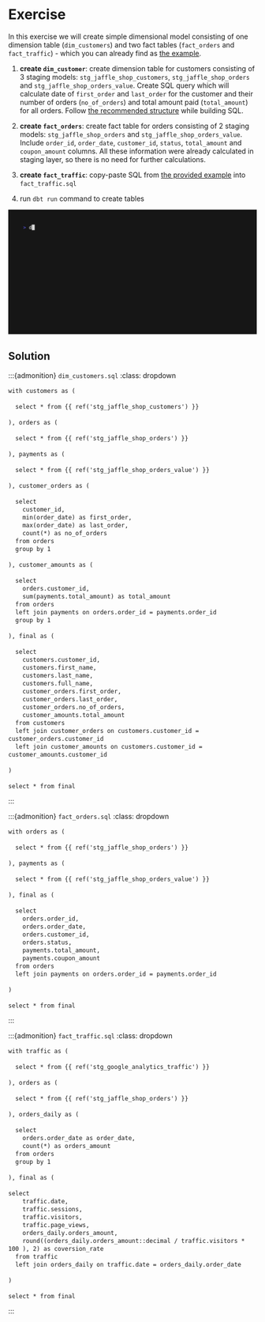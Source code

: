 # Exercise

In this exercise we will create simple dimensional model consisting of one dimension table (`dim_customers`) and two fact tables (`fact_orders` and `fact_traffic`) - which you can already find as [the example](../04/marts.html#creating-core-folder).

1. **create `dim_customer`**: create dimension table for customers consisting of 3 staging models: `stg_jaffle_shop_customers`, `stg_jaffle_shop_orders` and `stg_jaffle_shop_orders_value`. Create SQL query which will calculate date of `first_order` and `last_order` for the customer and their number of orders (`no_of_orders`) and total amount paid (`total_amount`) for all orders. Follow [the recommended structure](../04/marts.html#creating-core-folder) while building SQL.

2. **create `fact_orders`**: create fact table for orders consisting of 2 staging models: `stg_jaffle_shop_orders` and `stg_jaffle_shop_orders_value`. Include `order_id`, `order_date`, `customer_id`, `status`, `total_amount` and `coupon_amount` columns. All these information were already calculated in staging layer, so there is no need for further calculations.

3. **create `fact_traffic`**: copy-paste SQL from [the provided example](../04/marts.html#creating-core-folder) into `fact_traffic.sql`

4. run `dbt run` command to create tables

 ![title](../../images/gifs/dbt_run.gif)

 ## Solution


 :::{admonition} `dim_customers.sql`
:class: dropdown

```
with customers as (

  select * from {{ ref('stg_jaffle_shop_customers') }}

), orders as (

  select * from {{ ref('stg_jaffle_shop_orders') }}

), payments as (

  select * from {{ ref('stg_jaffle_shop_orders_value') }}

), customer_orders as (

  select
    customer_id,
    min(order_date) as first_order,
    max(order_date) as last_order,
    count(*) as no_of_orders
  from orders
  group by 1

), customer_amounts as (

  select
    orders.customer_id,
    sum(payments.total_amount) as total_amount
  from orders
  left join payments on orders.order_id = payments.order_id
  group by 1

), final as (

  select 
    customers.customer_id,
    customers.first_name,
    customers.last_name,
    customers.full_name,
    customer_orders.first_order,
    customer_orders.last_order,
    customer_orders.no_of_orders,
    customer_amounts.total_amount
  from customers
  left join customer_orders on customers.customer_id = customer_orders.customer_id
  left join customer_amounts on customers.customer_id = customer_amounts.customer_id

)

select * from final

```
:::


:::{admonition} `fact_orders.sql`
:class: dropdown

```
with orders as (

  select * from {{ ref('stg_jaffle_shop_orders') }}

), payments as (

  select * from {{ ref('stg_jaffle_shop_orders_value') }}

), final as (

  select 
    orders.order_id,
    orders.order_date,
    orders.customer_id,
    orders.status,
    payments.total_amount,
    payments.coupon_amount
  from orders
  left join payments on orders.order_id = payments.order_id

)

select * from final

```
:::


:::{admonition} `fact_traffic.sql`
:class: dropdown

```
with traffic as (

  select * from {{ ref('stg_google_analytics_traffic') }}

), orders as (

  select * from {{ ref('stg_jaffle_shop_orders') }}

), orders_daily as (

  select
    orders.order_date as order_date,
    count(*) as orders_amount
  from orders
  group by 1

), final as (

select 
    traffic.date,
    traffic.sessions,
    traffic.visitors,
    traffic.page_views,
    orders_daily.orders_amount,
    round((orders_daily.orders_amount::decimal / traffic.visitors * 100 ), 2) as coversion_rate
  from traffic
  left join orders_daily on traffic.date = orders_daily.order_date

)

select * from final
```
:::
